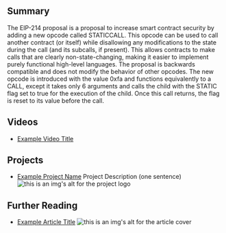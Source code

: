 ## Summary

The EIP-214 proposal is a proposal to increase smart contract security by adding a new opcode called STATICCALL. This opcode can be used to call another contract (or itself) while disallowing any modifications to the state during the call (and its subcalls, if present). This allows contracts to make calls that are clearly non-state-changing, making it easier to implement purely functional high-level languages. The proposal is backwards compatible and does not modify the behavior of other opcodes. The new opcode is introduced with the value 0xfa and functions equivalently to a CALL, except it takes only 6 arguments and calls the child with the STATIC flag set to true for the execution of the child. Once this call returns, the flag is reset to its value before the call.

## Videos

- [Example Video Title](https://www.youtube.com/watch?v=TDGq4aeevgY)

## Projects

- [Example Project Name](https://xxxx.xxx/xxxxx) Project Description (one sentence) ![this is an img's alt for the project logo](https://xxxx.xxx/project-logo.xxx)

## Further Reading

- [Example Article Title](https://xxxx.xxx/xxxxx) ![this is an img's alt for the article cover](https://xxxx.xxx/article-cover.xxx)

